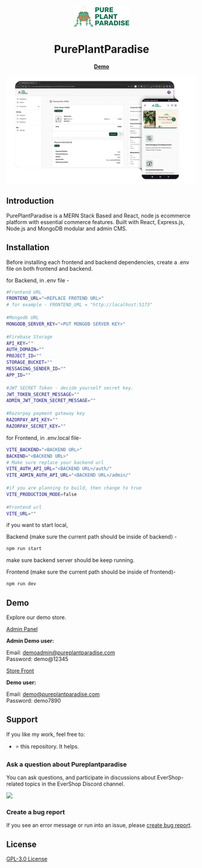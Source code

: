 <p>&nbsp;&nbsp;&nbsp;&nbsp;&nbsp;&nbsp;</p>
<p align="center">
<img alt="Pureplantparadise Logo" src="https://github.com/NirajD10/pureplantparadise/blob/main/frontend/src/assets/LOGO.png"/>
</p>
<p align="center">
  <h1 align="center">PurePlantParadise</h1>
</p>
<h4 align="center">
    <a href="https://pureplantparadise.netlify.app">Demo</a>
</h4>

<p align="center">
<img alt="PurePlantParadise" width="950" src="https://github.com/NirajD10/pureplantparadise/blob/main/pureplantparadise_screen.png"/>
</p>

## Introduction

PurePlantParadise is a MERN Stack Based and React, node js ecommerce platform with essential commerce features. Built with React, Express.js, Node.js and MongoDB modular and admin CMS.

## Installation

Before installing each frontend and backend dependencies, create a .env file on both frontend and backend.

for Backend, in .env file -

```bash
#Frontend URL
FRONTEND_URL="<REPLACE FROTEND URL>"
# for example - FRONTEND_URL = "http://localhost:5173"

#Mongodb URL
MONGODB_SERVER_KEY="<PUT MONGDB SERVER KEY>"

#Firebase Storage
API_KEY=""
AUTH_DOMAIN=""
PROJECT_ID=""
STORAGE_BUCKET=""
MESSAGING_SENDER_ID=""
APP_ID=""

#JWT SECRET Token - decide yourself secret key.
JWT_TOKEN_SECRET_MESSAGE=""
ADMIN_JWT_TOKEN_SECRET_MESSAGE=""

#Razorpay payment gateway key
RAZORPAY_API_KEY=""
RAZORPAY_SECRET_KEY=""

```

for Frontend, in .env.local file-

```bash
VITE_BACKEND="<BACKEND URL>"
BACKEND="<BACKEND URL>"
# Make sure replace your backend url
VITE_AUTH_API_URL="<BACKEND URL>/auth/"
VITE_ADMIN_AUTH_API_URL="<BACKEND URL>/admin/"

#if you are planning to build, then change to true
VITE_PRODUCTION_MODE=false

#Frontend url
VITE_URL=""
```

if you want to start local,

Backend (make sure the current path should be inside of backend) -

```bash
npm run start
```
make sure backend server should be keep running.

Frontend (make sure the current path should be inside of frontend)-
```bash
npm run dev
```

## Demo

Explore our demo store.

<p align="left">
  <a href="https://pureplantparadise.netlify.app/admin" class="button">Admin Panel</a>
</p>
<b>Admin Demo user:</b>

Email: demoadmin@pureplantparadise.com<br/>
Password: demo@12345

<p align="left">
  <a href="https://pureplantparadise.netlify.app" class="button">Store Front</a>
</p>
<b>Demo user:</b>

Email: demo@pureplantparadise.com<br/>
Password: demo7890

## Support

If you like my work, feel free to:

- ⭐ this repository. It helps.

### Ask a question about Pureplantparadise

You can ask questions, and participate in discussions about EverShop-related topics in the EverShop Discord channel.

<a href="https://discordapp.com/users/niraj_deshmukh10"><img width="150" src="https://programmaticsoup.com/wp-content/uploads/2021/07/1__AsB_hCguMYC-wEG2Bidmw.png" /></a>

### Create a bug report

If you see an error message or run into an issue, please [create bug report](https://github.com/nirajd10/pureplantparadise/issues/new).

## License

[GPL-3.0 License](https://github.com/evershopcommerce/evershop/blob/main/LICENSE)
